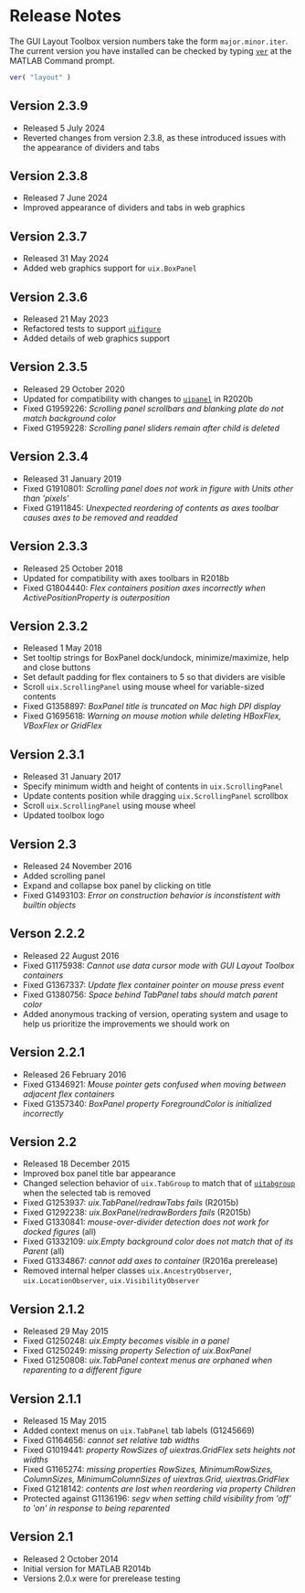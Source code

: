 # Release Notes

The GUI Layout Toolbox version numbers take the form `major.minor.iter`. The current version you have installed can be checked by typing [`ver`](https://www.mathworks.com/help/matlab/ref/ver.html) at the MATLAB Command prompt.

```matlab
ver( "layout" ) 
```

## Version 2.3.9

- Released 5 July 2024
- Reverted changes from version 2.3.8, as these introduced issues with the appearance of dividers and tabs

## Version 2.3.8

-  Released 7 June 2024 
-  Improved appearance of dividers and tabs in web graphics 

## Version 2.3.7

-  Released 31 May 2024 
-  Added web graphics support for `uix.BoxPanel` 

## Version 2.3.6

-  Released 21 May 2023 
-  Refactored tests to support [`uifigure`](https://www.mathworks.com/help/matlab/ref/uifigure.html) 
-  Added details of web graphics support 

## Version 2.3.5

-  Released 29 October 2020 
-  Updated for compatibility with changes to [`uipanel`](https://www.mathworks.com/help/matlab/ref/uipanel.html) in R2020b 
-  Fixed G1959226: *Scrolling panel scrollbars and blanking plate do not match background color* 
-  Fixed G1959228: *Scrolling panel sliders remain after child is deleted* 

## Version 2.3.4

-  Released 31 January 2019 
-  Fixed G1910801: *Scrolling panel does not work in figure with Units other than 'pixels'* 
-  Fixed G1911845: *Unexpected reordering of contents as axes toolbar causes axes to be removed and readded* 

## Version 2.3.3

-  Released 25 October 2018 
-  Updated for compatibility with axes toolbars in R2018b 
-  Fixed G1804440: *Flex containers position axes incorrectly when ActivePositionProperty is outerposition* 

## Version 2.3.2

-  Released 1 May 2018 
-  Set tooltip strings for BoxPanel dock/undock, minimize/maximize, help and close buttons 
-  Set default padding for flex containers to 5 so that dividers are visible 
-  Scroll `uix.ScrollingPanel` using mouse wheel for variable\-sized contents 
-  Fixed G1358897: *BoxPanel title is truncated on Mac high DPI display* 
-  Fixed G1695618: *Warning on mouse motion while deleting HBoxFlex, VBoxFlex or GridFlex* 

## Version 2.3.1

-  Released 31 January 2017 
-  Specify minimum width and height of contents in `uix.ScrollingPanel` 
-  Update contents position while dragging `uix.ScrollingPanel` scrollbox 
-  Scroll `uix.ScrollingPanel` using mouse wheel 
-  Updated toolbox logo 

## Version 2.3

-  Released 24 November 2016 
-  Added scrolling panel 
-  Expand and collapse box panel by clicking on title 
-  Fixed G1493103: *Error on construction behavior is inconstistent with builtin objects* 

## Verson 2.2.2

-  Released 22 August 2016 
-  Fixed G1175938: *Cannot use data cursor mode with GUI Layout Toolbox containers* 
-  Fixed G1367337: *Update flex container pointer on mouse press event* 
-  Fixed G1380756: *Space behind TabPanel tabs should match parent color* 
-  Added anonymous tracking of version, operating system and usage to help us prioritize the improvements we should work on 

## Version 2.2.1

-  Released 26 February 2016 
-  Fixed G1346921: *Mouse pointer gets confused when moving between adjacent flex containers* 
-  Fixed G1357340: *BoxPanel property ForegroundColor is initialized incorrectly* 

## Version 2.2

-  Released 18 December 2015 
-  Improved box panel title bar appearance 
-  Changed selection behavior of `uix.TabGroup` to match that of [`uitabgroup`](https://www.mathworks.com/help/matlab/ref/uitabgroup.html) when the selected tab is removed 
-  Fixed G1253937:  *uix.TabPanel/redrawTabs fails* (R2015b) 
-  Fixed G1292238: *uix.BoxPanel/redrawBorders fails* (R2015b) 
-  Fixed G1330841: *mouse\-over\-divider detection does not work for docked figures* (all) 
-  Fixed G1332109: *uix.Empty background color does not match that of its Parent* (all) 
-  Fixed G1334867:  *cannot add axes to container* (R2016a prerelease) 
-  Removed internal helper classes `uix.AncestryObserver`, `uix.LocationObserver`, `uix.VisibilityObserver` 

## Version 2.1.2

-  Released 29 May 2015 
-  Fixed G1250248: *uix.Empty becomes visible in a panel* 
-  Fixed G1250249: *missing property Selection of uix.BoxPanel* 
-  Fixed G1250808: *uix.TabPanel context menus are orphaned when reparenting to a different figure* 

## Version 2.1.1

-  Released 15 May 2015 
-  Added context menus on `uix.TabPanel` tab labels (G1245669) 
-  Fixed G1164656: *cannot set relative tab widths* 
-  Fixed G1019441: *property RowSizes of uiextras.GridFlex sets heights not widths* 
-  Fixed G1165274: *missing properties RowSizes, MinimumRowSizes, ColumnSizes, MinimumColumnSizes of uiextras.Grid, uiextras.GridFlex* 
-  Fixed G1218142: *contents are lost when reordering via property Children* 
-  Protected against G1136196: *segv when setting child visibility from 'off' to 'on' in response to being reparented* 

## Version 2.1

-  Released 2 October 2014 
-  Initial version for MATLAB R2014b 
-  Versions 2.0.x were for prerelease testing